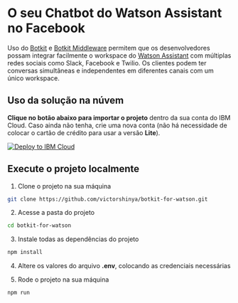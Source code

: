# O seu Chatbot do Watson Assistant no Facebook

Uso do [Botkit](http://howdy.ai/botkit) e [Botkit Middleware](https://github.com/watson-developer-cloud/botkit-middleware) permitem que os desenvolvedores possam integrar facilmente o workspace do [Watson Assistant](https://www.ibm.com/watson/services/conversation/) com múltiplas redes sociais como Slack, Facebook e Twilio. Os clientes podem ter conversas simultâneas e independentes em diferentes canais com um único workspace.

## Uso da solução na núvem

**Clique no botão abaixo para importar o projeto** dentro da sua conta do IBM Cloud. Caso ainda não tenha, crie uma nova conta (não há necessidade de colocar o cartão de crédito para usar a versão **Lite**).

[![Deploy to IBM Cloud](https://bluemix.net/deploy/button.png)](https://bluemix.net/deploy?repository=https://github.com/victorshinya/botkit-for-watson)

## Execute o projeto localmente

1. Clone o projeto na sua máquina

```sh
git clone https://github.com/victorshinya/botkit-for-watson.git
```

2. Acesse a pasta do projeto

```sh
cd botkit-for-watson
```

3. Instale todas as dependências do projeto

```sh
npm install
```

4. Altere os valores do arquivo **.env**, colocando as credenciais necessárias

5. Rode o projeto na sua máquina

```sh
npm run
```
